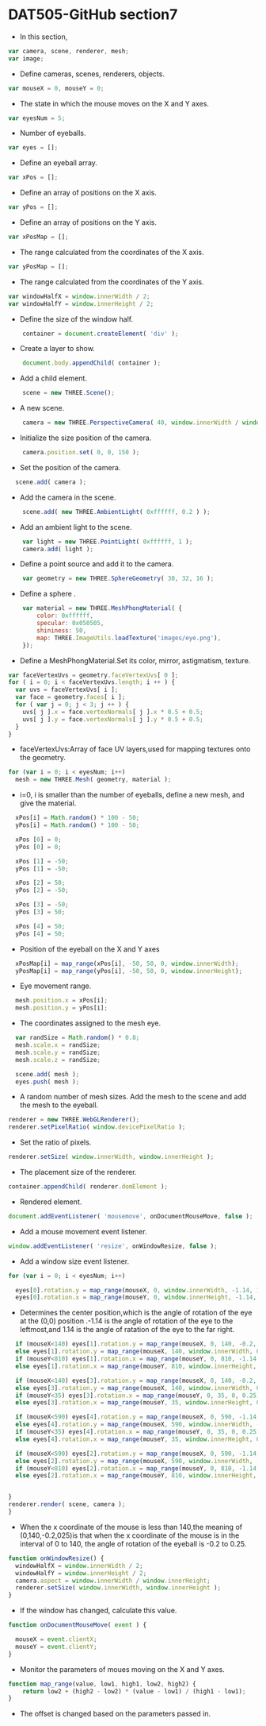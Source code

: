 # DAT505-GitHub section7 #

* In this section,

```javascript
var camera, scene, renderer, mesh;
var image;
```
* Define cameras, scenes, renderers, objects.

```javascript
var mouseX = 0, mouseY = 0;
```
* The state in which the mouse moves on the X and Y axes.

```javascript
var eyesNum = 5;
```
* Number of eyeballs.

```javascript
var eyes = [];
```
* Define an eyeball array.

```javascript
var xPos = [];
```
* Define an array of positions on the X axis.

```javascript
var yPos = [];
```
* Define an array of positions on the Y axis.

```javascript
var xPosMap = [];
```
* The range calculated from the coordinates of the X axis.

```javascript
var yPosMap = [];
```
* The range calculated from the coordinates of the Y axis.

```javascript
var windowHalfX = window.innerWidth / 2;
var windowHalfY = window.innerHeight / 2;
```
* Define the size of the window half.

```javascript
	container = document.createElement( 'div' );
```
* Create a layer to show.

```javascript
	document.body.appendChild( container );
```
* Add a child element.

```javascript
	scene = new THREE.Scene();
```
* A new scene.

```javascript
	camera = new THREE.PerspectiveCamera( 40, window.innerWidth / window.innerHeight, 1, 1000 );
```
* Initialize the size position of the camera.

```javascript
	camera.position.set( 0, 0, 150 );
```
* Set the position of the camera.

```javascript
  scene.add( camera );
```
* Add the camera in the scene.

```javascript
	scene.add( new THREE.AmbientLight( 0xffffff, 0.2 ) );
```
* Add an ambient light to the scene.

```javascript
	var light = new THREE.PointLight( 0xffffff, 1 );
	camera.add( light );
```
* Define a point source and add it to the camera.

```javascript
	var geometry = new THREE.SphereGeometry( 30, 32, 16 );
```
* Define a sphere .

```javascript
	var material = new THREE.MeshPhongMaterial( {
		color: 0xffffff,
		specular: 0x050505,
		shininess: 50,
		map: THREE.ImageUtils.loadTexture('images/eye.png'),
	});
```
* Define a MeshPhongMaterial.Set its color, mirror, astigmatism, texture.

```javascript
var faceVertexUvs = geometry.faceVertexUvs[ 0 ];
for ( i = 0; i < faceVertexUvs.length; i ++ ) {
  var uvs = faceVertexUvs[ i ];
  var face = geometry.faces[ i ];
  for ( var j = 0; j < 3; j ++ ) {
    uvs[ j ].x = face.vertexNormals[ j ].x * 0.5 + 0.5;
    uvs[ j ].y = face.vertexNormals[ j ].y * 0.5 + 0.5;
  }
}
```
* faceVertexUvs:Array of face UV layers,used for mapping textures onto the geometry.

```javascript
for (var i = 0; i < eyesNum; i++)
  mesh = new THREE.Mesh( geometry, material );
```
* i=0, i is smaller than the number of eyeballs, define a new mesh, and give the material.

```javascript
  xPos[i] = Math.random() * 100 - 50;
  yPos[i] = Math.random() * 100 - 50;

  xPos [0] = 0;
  yPos [0] = 0;

  xPos [1] = -50;
  yPos [1] = -50;

  xPos [2] = 50;
  yPos [2] = -50;

  xPos [3] = -50;
  yPos [3] = 50;

  xPos [4] = 50;
  yPos [4] = 50;
```
* Position of the eyeball on the X and Y axes

```javascript
  xPosMap[i] = map_range(xPos[i], -50, 50, 0, window.innerWidth);
  yPosMap[i] = map_range(yPos[i], -50, 50, 0, window.innerHeight);
```
* Eye movement range.

```javascript
  mesh.position.x = xPos[i];
  mesh.position.y = yPos[i];
```
* The coordinates assigned to the mesh eye.

```javascript
  var randSize = Math.random() * 0.8;
  mesh.scale.x = randSize;
  mesh.scale.y = randSize;
  mesh.scale.z = randSize;

  scene.add( mesh );
  eyes.push( mesh );
```
* A random number of mesh sizes. Add the mesh to the scene and add the mesh to the eyeball.

```javascript
renderer = new THREE.WebGLRenderer();
renderer.setPixelRatio( window.devicePixelRatio );
```
* Set the ratio of pixels.

```javascript
renderer.setSize( window.innerWidth, window.innerHeight );
```
* The placement size of the renderer.

```javascript
container.appendChild( renderer.domElement );
```
* Rendered element.

```javascript
document.addEventListener( 'mousemove', onDocumentMouseMove, false );
```
* Add a mouse movement event listener.

```javascript
window.addEventListener( 'resize', onWindowResize, false );
```
* Add a window size event listener.

```javascript
for (var i = 0; i < eyesNum; i++)

  eyes[0].rotation.y = map_range(mouseX, 0, window.innerWidth, -1.14, 1.14);
  eyes[0].rotation.x = map_range(mouseY, 0, window.innerHeight, -1.14, 1.14);
```
* Determines the center position,which is the angle of rotation of the eye at the (0,0) position .-1.14 is the angle of rotation of the eye to the leftmost,and 1.14 is the angle of ratation of the eye to the far right.

```javascript
  if (mouseX<140) eyes[1].rotation.y = map_range(mouseX, 0, 140, -0.2, 0.25);
  else eyes[1].rotation.y = map_range(mouseX, 140, window.innerWidth, 0.25, 1.14);
  if (mouseY<810) eyes[1].rotation.x = map_range(mouseY, 0, 810, -1.14, -0.25);
  else eyes[1].rotation.x = map_range(mouseY, 810, window.innerHeight, -0.25, 0);

  if (mouseX<140) eyes[3].rotation.y = map_range(mouseX, 0, 140, -0.2, 0.25);
  else eyes[3].rotation.y = map_range(mouseX, 140, window.innerWidth, 0.25, 1.14);
  if (mouseY<35) eyes[3].rotation.x = map_range(mouseY, 0, 35, 0, 0.25);
  else eyes[3].rotation.x = map_range(mouseY, 35, window.innerHeight, 0.25, 1.14);

  if (mouseX<590) eyes[4].rotation.y = map_range(mouseX, 0, 590, -1.14, -0.69);
  else eyes[4].rotation.y = map_range(mouseX, 590, window.innerWidth, -0.69, 0.2);
  if (mouseY<35) eyes[4].rotation.x = map_range(mouseY, 0, 35, 0, 0.25);
  else eyes[4].rotation.x = map_range(mouseY, 35, window.innerHeight, 0.25, 1.14);

  if (mouseX<590) eyes[2].rotation.y = map_range(mouseX, 0, 590, -1.14, -0.69);
  else eyes[2].rotation.y = map_range(mouseX, 590, window.innerWidth, -0.69, 0.2);
  if (mouseY<810) eyes[2].rotation.x = map_range(mouseY, 0, 810, -1.14, -0.25);
  else eyes[2].rotation.x = map_range(mouseY, 810, window.innerHeight, -0.25, 0);


}
renderer.render( scene, camera );
}
```
 * When the x coordinate of the mouse is less than 140,the meaning of (0,140,-0.2,025)is that when the x coordinate of the mouse is in the interval of 0 to 140, the angle of rotation of the eyeball is -0.2 to 0.25.

```javascript
function onWindowResize() {
  windowHalfX = window.innerWidth / 2;
  windowHalfY = window.innerHeight / 2;
  camera.aspect = window.innerWidth / window.innerHeight;
  renderer.setSize( window.innerWidth, window.innerHeight );
}
```
* If the window has changed, calculate this value.

```javascript
function onDocumentMouseMove( event ) {

  mouseX = event.clientX;
  mouseY = event.clientY;
}
```
* Monitor the parameters of moues moving on the X and Y axes.

```javascript
function map_range(value, low1, high1, low2, high2) {
	return low2 + (high2 - low2) * (value - low1) / (high1 - low1);
}
```
* The offset is changed based on the parameters passed in.
